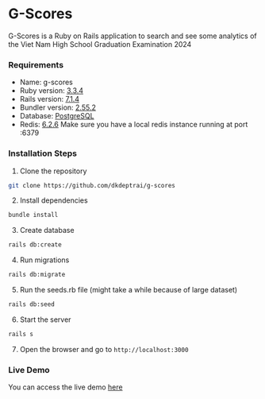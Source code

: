 # G-Scores

G-Scores is a Ruby on Rails application to search and see some analytics of the Viet Nam High School Graduation Examination 2024

### Requirements

- Name: g-scores
- Ruby version: [3.3.4](https://www.ruby-lang.org/en/downloads/releases/)
- Rails version: [7.1.4](https://rubyonrails.org/)
- Bundler version: [2.55.2](https://bundler.io/)
- Database: [PostgreSQL](https://www.postgresql.org/)
- Redis: [6.2.6](https://redis.io/) Make sure you have a local redis instance running at port :6379

### Installation Steps

1. Clone the repository

```bash
git clone https://github.com/dkdeptrai/g-scores
```

2. Install dependencies

```bash
bundle install
```

3. Create database

```bash
rails db:create
```

4. Run migrations

```bash
rails db:migrate
```

5. Run the seeds.rb file (might take a while because of large dataset)

```bash
rails db:seed
```

6. Start the server

```bash
rails s
```

7. Open the browser and go to `http://localhost:3000`

### Live Demo
You can access the live demo [here](https://g-scores.fly.dev/)
